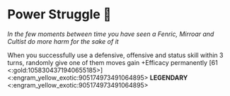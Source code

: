 # **Power Struggle** 👑 
*In the few moments between time you have seen a Fenric, Mirroar and Cultist do more harm for the sake of it*

When you successfully use a defensive, offensive and status skill within 3 turns, randomly give one of them moves gain +Efficacy permanently [61 <:gold:1058304371940655185>]
<:engram_yellow_exotic:905174973491064895> __LEGENDARY__ <:engram_yellow_exotic:905174973491064895>